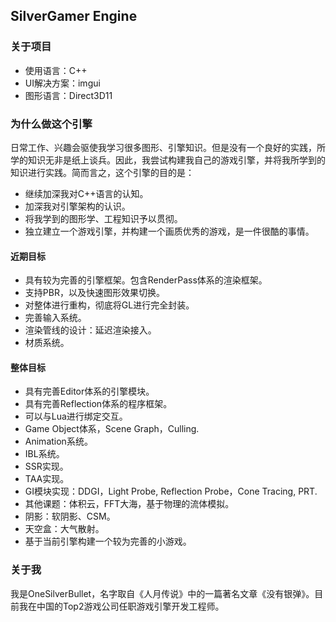 ## SilverGamer Engine

### 关于项目

* 使用语言：C++
* UI解决方案：imgui
* 图形语言：Direct3D11

### 为什么做这个引擎

日常工作、兴趣会驱使我学习很多图形、引擎知识。但是没有一个良好的实践，所学的知识无非是纸上谈兵。因此，我尝试构建我自己的游戏引擎，并将我所学到的知识进行实践。简而言之，这个引擎的目的是：

* 继续加深我对C++语言的认知。
* 加深我对引擎架构的认识。
* 将我学到的图形学、工程知识予以贯彻。
* 独立建立一个游戏引擎，并构建一个画质优秀的游戏，是一件很酷的事情。

#### 近期目标

* 具有较为完善的引擎框架。包含RenderPass体系的渲染框架。
* 支持PBR，以及快速图形效果切换。
* 对整体进行重构，彻底将GL进行完全封装。
* 完善输入系统。
* 渲染管线的设计：延迟渲染接入。
* 材质系统。

#### 整体目标

* 具有完善Editor体系的引擎模块。
* 具有完善Reflection体系的程序框架。
* 可以与Lua进行绑定交互。
* Game Object体系，Scene Graph，Culling.
* Animation系统。
* IBL系统。
* SSR实现。
* TAA实现。
* GI模块实现：DDGI，Light Probe, Reflection Probe，Cone Tracing, PRT.
* 其他课题：体积云，FFT大海，基于物理的流体模拟。
* 阴影：软阴影、CSM。
* 天空盒：大气散射。
* 基于当前引擎构建一个较为完善的小游戏。

### 关于我

我是OneSilverBullet，名字取自《人月传说》中的一篇著名文章《没有银弹》。目前我在中国的Top2游戏公司任职游戏引擎开发工程师。


